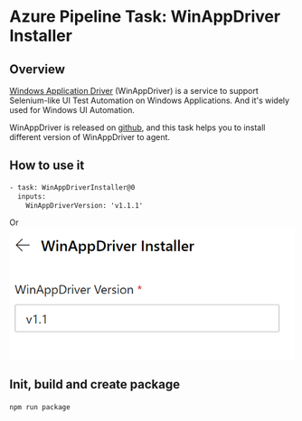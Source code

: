 # Azure Pipeline Task: WinAppDriver Installer 
## Overview
[Windows Application Driver](https://github.com/microsoft/WinAppDriver) (WinAppDriver) is a service to support Selenium-like UI Test Automation on Windows Applications. And it's widely used for Windows UI Automation.

WinAppDriver is released on [github](https://github.com/Microsoft/WinAppDriver/releases), and this task helps you to install different version of WinAppDriver to agent.

## How to use it 
```
- task: WinAppDriverInstaller@0
  inputs:
    WinAppDriverVersion: 'v1.1.1'
```
Or
![assist](Installerparameter.png)

## Init, build and create package
`npm run package` 